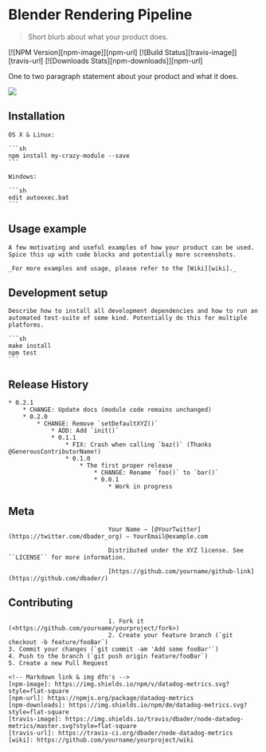 # Blender Rendering Pipeline
> Short blurb about what your product does.

[![NPM Version][npm-image]][npm-url]
[![Build Status][travis-image]][travis-url]
[![Downloads Stats][npm-downloads]][npm-url]

One to two paragraph statement about your product and what it does.

![](header.png)

## Installation

    OS X & Linux:

    ```sh
    npm install my-crazy-module --save
    ```

    Windows:

    ```sh
    edit autoexec.bat
    ```

## Usage example

    A few motivating and useful examples of how your product can be used. Spice this up with code blocks and potentially more screenshots.

    _For more examples and usage, please refer to the [Wiki][wiki]._

## Development setup

    Describe how to install all development dependencies and how to run an automated test-suite of some kind. Potentially do this for multiple platforms.

    ```sh
    make install
    npm test
    ```

## Release History

    * 0.2.1
        * CHANGE: Update docs (module code remains unchanged)
        * 0.2.0
            * CHANGE: Remove `setDefaultXYZ()`
                * ADD: Add `init()`
                * 0.1.1
                    * FIX: Crash when calling `baz()` (Thanks @GenerousContributorName!)
                    * 0.1.0
                        * The first proper release
                            * CHANGE: Rename `foo()` to `bar()`
                            * 0.0.1
                                * Work in progress

## Meta

                                Your Name – [@YourTwitter](https://twitter.com/dbader_org) – YourEmail@example.com

                                Distributed under the XYZ license. See ``LICENSE`` for more information.

                                [https://github.com/yourname/github-link](https://github.com/dbader/)

## Contributing

                                1. Fork it (<https://github.com/yourname/yourproject/fork>)
                                2. Create your feature branch (`git checkout -b feature/fooBar`)
    3. Commit your changes (`git commit -am 'Add some fooBar'`)
    4. Push to the branch (`git push origin feature/fooBar`)
    5. Create a new Pull Request

    <!-- Markdown link & img dfn's -->
    [npm-image]: https://img.shields.io/npm/v/datadog-metrics.svg?style=flat-square
    [npm-url]: https://npmjs.org/package/datadog-metrics
    [npm-downloads]: https://img.shields.io/npm/dm/datadog-metrics.svg?style=flat-square
    [travis-image]: https://img.shields.io/travis/dbader/node-datadog-metrics/master.svg?style=flat-square
    [travis-url]: https://travis-ci.org/dbader/node-datadog-metrics
    [wiki]: https://github.com/yourname/yourproject/wiki

